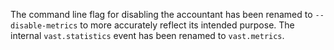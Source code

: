 The command line flag for disabling the accountant has been renamed to
`--disable-metrics` to more accurately reflect its intended purpose. The
internal `vast.statistics` event has been renamed to `vast.metrics`.
